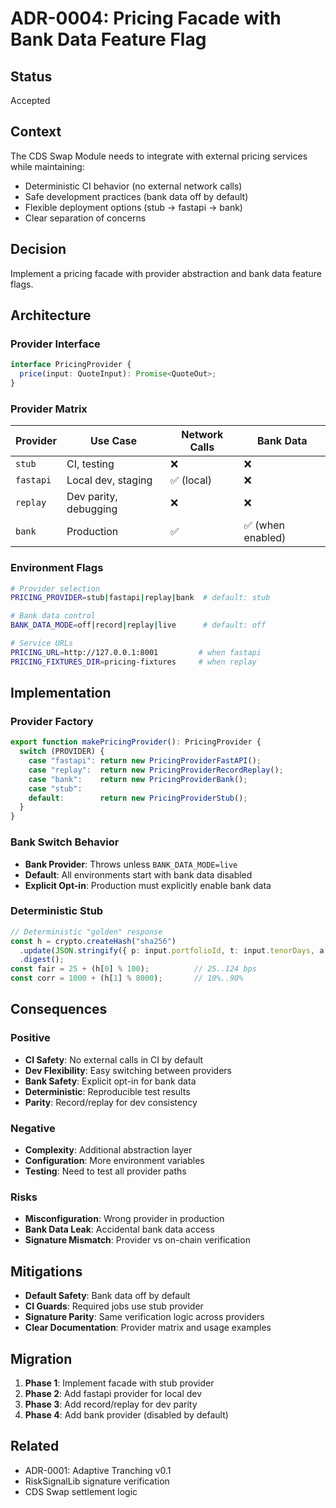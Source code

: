 # ADR-0004: Pricing Facade with Bank Data Feature Flag

## Status
Accepted

## Context
The CDS Swap Module needs to integrate with external pricing services while maintaining:
- Deterministic CI behavior (no external network calls)
- Safe development practices (bank data off by default)
- Flexible deployment options (stub → fastapi → bank)
- Clear separation of concerns

## Decision
Implement a pricing facade with provider abstraction and bank data feature flags.

## Architecture

### Provider Interface
```typescript
interface PricingProvider {
  price(input: QuoteInput): Promise<QuoteOut>;
}
```

### Provider Matrix
| Provider | Use Case | Network Calls | Bank Data |
|----------|----------|---------------|-----------|
| `stub` | CI, testing | ❌ | ❌ |
| `fastapi` | Local dev, staging | ✅ (local) | ❌ |
| `replay` | Dev parity, debugging | ❌ | ❌ |
| `bank` | Production | ✅ | ✅ (when enabled) |

### Environment Flags
```bash
# Provider selection
PRICING_PROVIDER=stub|fastapi|replay|bank  # default: stub

# Bank data control
BANK_DATA_MODE=off|record|replay|live      # default: off

# Service URLs
PRICING_URL=http://127.0.0.1:8001         # when fastapi
PRICING_FIXTURES_DIR=pricing-fixtures     # when replay
```

## Implementation

### Provider Factory
```typescript
export function makePricingProvider(): PricingProvider {
  switch (PROVIDER) {
    case "fastapi": return new PricingProviderFastAPI();
    case "replay":  return new PricingProviderRecordReplay();
    case "bank":    return new PricingProviderBank();
    case "stub":
    default:        return new PricingProviderStub();
  }
}
```

### Bank Switch Behavior
- **Bank Provider**: Throws unless `BANK_DATA_MODE=live`
- **Default**: All environments start with bank data disabled
- **Explicit Opt-in**: Production must explicitly enable bank data

### Deterministic Stub
```typescript
// Deterministic "golden" response
const h = crypto.createHash("sha256")
  .update(JSON.stringify({ p: input.portfolioId, t: input.tenorDays, a: input.asOf }))
  .digest();
const fair = 25 + (h[0] % 100);          // 25..124 bps
const corr = 1000 + (h[1] % 8000);       // 10%..90%
```

## Consequences

### Positive
- **CI Safety**: No external calls in CI by default
- **Dev Flexibility**: Easy switching between providers
- **Bank Safety**: Explicit opt-in for bank data
- **Deterministic**: Reproducible test results
- **Parity**: Record/replay for dev consistency

### Negative
- **Complexity**: Additional abstraction layer
- **Configuration**: More environment variables
- **Testing**: Need to test all provider paths

### Risks
- **Misconfiguration**: Wrong provider in production
- **Bank Data Leak**: Accidental bank data access
- **Signature Mismatch**: Provider vs on-chain verification

## Mitigations
- **Default Safety**: Bank data off by default
- **CI Guards**: Required jobs use stub provider
- **Signature Parity**: Same verification logic across providers
- **Clear Documentation**: Provider matrix and usage examples

## Migration
1. **Phase 1**: Implement facade with stub provider
2. **Phase 2**: Add fastapi provider for local dev
3. **Phase 3**: Add record/replay for dev parity
4. **Phase 4**: Add bank provider (disabled by default)

## Related
- ADR-0001: Adaptive Tranching v0.1
- RiskSignalLib signature verification
- CDS Swap settlement logic

